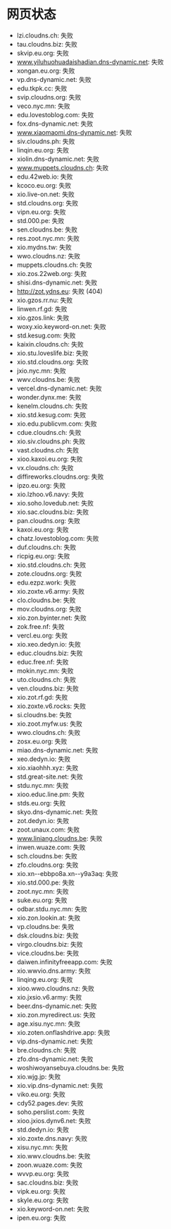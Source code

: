 # 网页状态
- lzi.cloudns.ch: 失败
- tau.cloudns.biz: 失败
- skvip.eu.org: 失败
- www.yiluhuohuadaishadian.dns-dynamic.net: 失败
- xongan.eu.org: 失败
- vp.dns-dynamic.net: 失败
- edu.tkpk.cc: 失败
- svip.cloudns.org: 失败
- veco.nyc.mn: 失败
- edu.lovestoblog.com: 失败
- fox.dns-dynamic.net: 失败
- www.xiaomaomi.dns-dynamic.net: 失败
- siv.cloudns.ph: 失败
- linqin.eu.org: 失败
- xiolin.dns-dynamic.net: 失败
- www.muppets.cloudns.ch: 失败
- edu.42web.io: 失败
- kcoco.eu.org: 失败
- xio.live-on.net: 失败
- std.cloudns.org: 失败
- vipn.eu.org: 失败
- std.000.pe: 失败
- sen.cloudns.be: 失败
- res.zoot.nyc.mn: 失败
- xio.mydns.tw: 失败
- wwo.cloudns.nz: 失败
- muppets.cloudns.ch: 失败
- xio.zos.22web.org: 失败
- shisi.dns-dynamic.net: 失败
- http://zot.ydns.eu: 失败 (404)
- xio.gzos.rr.nu: 失败
- linwen.rf.gd: 失败
- xio.gzos.link: 失败
- woxy.xio.keyword-on.net: 失败
- std.kesug.com: 失败
- kaixin.cloudns.ch: 失败
- xio.stu.loveslife.biz: 失败
- xio.std.cloudns.org: 失败
- jxio.nyc.mn: 失败
- wwv.cloudns.be: 失败
- vercel.dns-dynamic.net: 失败
- wonder.dynx.me: 失败
- kenelm.cloudns.ch: 失败
- xio.std.kesug.com: 失败
- xio.edu.publicvm.com: 失败
- cdue.cloudns.ch: 失败
- xio.siv.cloudns.ph: 失败
- vast.cloudns.ch: 失败
- xioo.kaxoi.eu.org: 失败
- vx.cloudns.ch: 失败
- diffireworks.cloudns.org: 失败
- ipzo.eu.org: 失败
- xio.lzhoo.v6.navy: 失败
- xio.soho.lovedub.net: 失败
- xio.sac.cloudns.biz: 失败
- pan.cloudns.org: 失败
- kaxoi.eu.org: 失败
- chatz.lovestoblog.com: 失败
- duf.cloudns.ch: 失败
- ricpig.eu.org: 失败
- xio.std.cloudns.ch: 失败
- zote.cloudns.org: 失败
- edu.ezpz.work: 失败
- xio.zoxte.v6.army: 失败
- clo.cloudns.be: 失败
- mov.cloudns.org: 失败
- xio.zon.byinter.net: 失败
- zok.free.nf: 失败
- vercl.eu.org: 失败
- xio.xeo.dedyn.io: 失败
- educ.cloudns.biz: 失败
- educ.free.nf: 失败
- mokin.nyc.mn: 失败
- uto.cloudns.ch: 失败
- ven.cloudns.biz: 失败
- xio.zot.rf.gd: 失败
- xio.zoxte.v6.rocks: 失败
- si.cloudns.be: 失败
- xio.zoot.myfw.us: 失败
- wwo.cloudns.ch: 失败
- zosx.eu.org: 失败
- miao.dns-dynamic.net: 失败
- xeo.dedyn.io: 失败
- xio.xiaohhh.xyz: 失败
- std.great-site.net: 失败
- stdu.nyc.mn: 失败
- xioo.educ.line.pm: 失败
- stds.eu.org: 失败
- skyo.dns-dynamic.net: 失败
- zot.dedyn.io: 失败
- zoot.unaux.com: 失败
- www.liniang.cloudns.be: 失败
- inwen.wuaze.com: 失败
- sch.cloudns.be: 失败
- zfo.cloudns.org: 失败
- xio.xn--ebbpo8a.xn--y9a3aq: 失败
- xio.std.000.pe: 失败
- zoot.nyc.mn: 失败
- suke.eu.org: 失败
- odbar.stdu.nyc.mn: 失败
- xio.zon.lookin.at: 失败
- vp.cloudns.be: 失败
- dsk.cloudns.biz: 失败
- virgo.cloudns.biz: 失败
- vice.cloudns.be: 失败
- daiwen.infinityfreeapp.com: 失败
- xio.wwvio.dns.army: 失败
- linqing.eu.org: 失败
- xioo.wwo.cloudns.nz: 失败
- xio.jxsio.v6.army: 失败
- beer.dns-dynamic.net: 失败
- xio.zon.myredirect.us: 失败
- age.xisu.nyc.mn: 失败
- xio.zoten.onflashdrive.app: 失败
- vip.dns-dynamic.net: 失败
- bre.cloudns.ch: 失败
- zfo.dns-dynamic.net: 失败
- woshiwoyansebuya.cloudns.be: 失败
- xio.wjg.jp: 失败
- xio.vip.dns-dynamic.net: 失败
- viko.eu.org: 失败
- cdy52.pages.dev: 失败
- soho.perslist.com: 失败
- xioo.jxios.dynv6.net: 失败
- std.dedyn.io: 失败
- xio.zoxte.dns.navy: 失败
- xisu.nyc.mn: 失败
- xio.wwv.cloudns.be: 失败
- zoon.wuaze.com: 失败
- wvvp.eu.org: 失败
- sac.cloudns.biz: 失败
- vipk.eu.org: 失败
- skyle.eu.org: 失败
- xio.keyword-on.net: 失败
- ipen.eu.org: 失败
